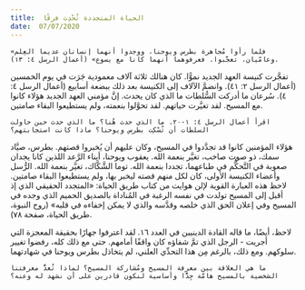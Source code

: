 ```yaml
---
title:  الحياة المتجددة تُحْدِث فرقًا
date:  07/07/2020
---
```


`«فلما رأوا مُجاهرة بطرس ويوحنا، ووجدوا أنهما إنسانان عديما العِلم وعامّيان، تعجَّبوا. فعرفوهما أنهما كانا مع يسوع» (أعمال الرسل ٤: ١٣).`

تفجَّرت كنيسة العهد الجديد نموًّا. كان هنالك ثلاثة آلاف معمودية جَرَت في يوم الخمسين (أعمال الرسل ٢: ٤١). وانضمَّ الآلاف إلى الكنيسة بعد ذلك ببضعة أسابيع (أعمال الرسل ٤: ٤). سُرعان ما أدركت السُّلطات ما الذي كان يحدث. إنَّ مؤمني العهد الجديد هؤلاء كانوا مع المسيح. لقد تغيَّرت حياتهم. لقد تحوَّلوا بنعمته، ولم يستطيعوا البقاء صامتين.

`اقرأ أعمال الرسل ٤: ١-٢٠. ما الذي حدث هُنا؟ ما الذي حدث حين حاولت السلطات أن تُسْكِت بطرس ويوحنا؟ ماذا كانت استجابتهم؟`

هؤلاء المؤمنين كانوا قد تجدَّدوا في المسيح، وكان عليهم أن يُخبروا قصتهم. بطرس، صيَّاد سمك، ذو صوت صاخب، تغيَّر بنعمة الله. يعقوب ويوحنا، أبناء الرَّعد اللذين كانا يجدان صعوبة في التَّحكُّم في طباعهما، تجددا بنعمة الله. توما الشَّكَّاك، تغيَّر بنعمة الله. الرُّسل وأعضاء الكنيسة الأولى، كان لكل منهم قصته ليخبر بها، ولم يستطيعوا البقاء صامتين. لاحظ هذه العبارة القوية لإلن هوايت من كتاب طريق الحياة: «المتجدد الحقيقي الذي إذ أقبل إلى المسيح تولدت في نفسه الرغبة في المُناداة بالصديق الحميم الذي وجده في المسيح وفي إعلان الحق الذي خلصه وقدَّسه والذي لا يمكن إخفاءه في قلبه» (روح النبوة، طريق الحياة، صفحة ٧٨).

لاحظ، أيضًا، ما قاله القادة الدينيين في العدد ١٦. لقد اعترفوا جهارًا بحقيقة المعجزة التي أجريت - الرجل الذي تمَّ شفاؤه كان واقفًا أمامهم. حتى مع ذلك كله، رفضوا تغيير سلوكهم. ومع ذلك، بالرغم مِن هذا التحدِّي العلني، لم يتخاذل بطرس ويوحنا في شهادتهما.

`ما هي العلاقة بين معرفة المسيح ومُشاركة المسيح؟ لماذا تُعدُّ معرفتنا الشخصية بالمسيح هامَّة جِدًّا وأساسية لنكون قادرين على أن نشهد له وعنه؟`